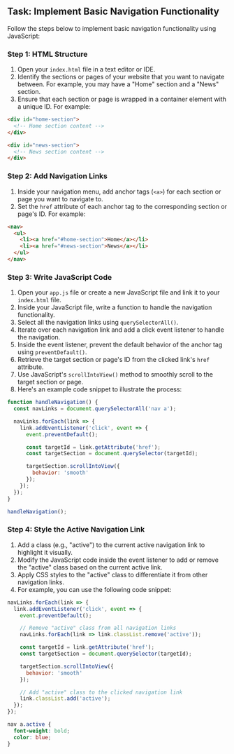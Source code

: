 

## Task: Implement Basic Navigation Functionality

Follow the steps below to implement basic navigation functionality using JavaScript:

### Step 1: HTML Structure

1. Open your `index.html` file in a text editor or IDE.
2. Identify the sections or pages of your website that you want to navigate between. For example, you may have a "Home" section and a "News" section.
3. Ensure that each section or page is wrapped in a container element with a unique ID. For example:

```html
<div id="home-section">
  <!-- Home section content -->
</div>

<div id="news-section">
  <!-- News section content -->
</div>
```

### Step 2: Add Navigation Links

1. Inside your navigation menu, add anchor tags (`<a>`) for each section or page you want to navigate to.
2. Set the `href` attribute of each anchor tag to the corresponding section or page's ID. For example:

```html
<nav>
  <ul>
    <li><a href="#home-section">Home</a></li>
    <li><a href="#news-section">News</a></li>
  </ul>
</nav>
```

### Step 3: Write JavaScript Code

1. Open your `app.js` file or create a new JavaScript file and link it to your `index.html` file.
2. Inside your JavaScript file, write a function to handle the navigation functionality.
3. Select all the navigation links using `querySelectorAll()`.
4. Iterate over each navigation link and add a click event listener to handle the navigation.
5. Inside the event listener, prevent the default behavior of the anchor tag using `preventDefault()`.
6. Retrieve the target section or page's ID from the clicked link's `href` attribute.
7. Use JavaScript's `scrollIntoView()` method to smoothly scroll to the target section or page.
8. Here's an example code snippet to illustrate the process:

```javascript
function handleNavigation() {
  const navLinks = document.querySelectorAll('nav a');

  navLinks.forEach(link => {
    link.addEventListener('click', event => {
      event.preventDefault();

      const targetId = link.getAttribute('href');
      const targetSection = document.querySelector(targetId);

      targetSection.scrollIntoView({
        behavior: 'smooth'
      });
    });
  });
}

handleNavigation();
```

### Step 4: Style the Active Navigation Link

1. Add a class (e.g., "active") to the current active navigation link to highlight it visually.
2. Modify the JavaScript code inside the event listener to add or remove the "active" class based on the current active link.
3. Apply CSS styles to the "active" class to differentiate it from other navigation links.
4. For example, you can use the following code snippet:

```javascript
navLinks.forEach(link => {
  link.addEventListener('click', event => {
    event.preventDefault();

    // Remove "active" class from all navigation links
    navLinks.forEach(link => link.classList.remove('active'));

    const targetId = link.getAttribute('href');
    const targetSection = document.querySelector(targetId);

    targetSection.scrollIntoView({
      behavior: 'smooth'
    });

    // Add "active" class to the clicked navigation link
    link.classList.add('active');
  });
});
```

```css
nav a.active {
  font-weight: bold;
  color: blue;
}
```

